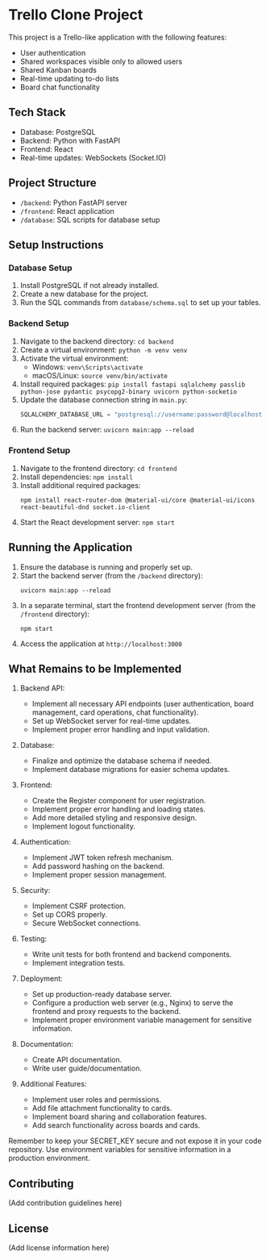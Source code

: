 # Trello Clone Project

This project is a Trello-like application with the following features:
- User authentication
- Shared workspaces visible only to allowed users
- Shared Kanban boards
- Real-time updating to-do lists
- Board chat functionality

## Tech Stack
- Database: PostgreSQL
- Backend: Python with FastAPI
- Frontend: React
- Real-time updates: WebSockets (Socket.IO)

## Project Structure
- `/backend`: Python FastAPI server
- `/frontend`: React application
- `/database`: SQL scripts for database setup

## Setup Instructions

### Database Setup
1. Install PostgreSQL if not already installed.
2. Create a new database for the project.
3. Run the SQL commands from `database/schema.sql` to set up your tables.

### Backend Setup
1. Navigate to the backend directory: `cd backend`
2. Create a virtual environment: `python -m venv venv`
3. Activate the virtual environment:
   - Windows: `venv\Scripts\activate`
   - macOS/Linux: `source venv/bin/activate`
4. Install required packages: `pip install fastapi sqlalchemy passlib python-jose pydantic psycopg2-binary uvicorn python-socketio`
5. Update the database connection string in `main.py`:
   ```python
   SQLALCHEMY_DATABASE_URL = "postgresql://username:password@localhost/dbname"
   ```
6. Run the backend server: `uvicorn main:app --reload`

### Frontend Setup
1. Navigate to the frontend directory: `cd frontend`
2. Install dependencies: `npm install`
3. Install additional required packages:
   ```
   npm install react-router-dom @material-ui/core @material-ui/icons react-beautiful-dnd socket.io-client
   ```
4. Start the React development server: `npm start`

## Running the Application
1. Ensure the database is running and properly set up.
2. Start the backend server (from the `/backend` directory):
   ```
   uvicorn main:app --reload
   ```
3. In a separate terminal, start the frontend development server (from the `/frontend` directory):
   ```
   npm start
   ```
4. Access the application at `http://localhost:3000`

## What Remains to be Implemented

1. Backend API:
   - Implement all necessary API endpoints (user authentication, board management, card operations, chat functionality).
   - Set up WebSocket server for real-time updates.
   - Implement proper error handling and input validation.

2. Database:
   - Finalize and optimize the database schema if needed.
   - Implement database migrations for easier schema updates.

3. Frontend:
   - Create the Register component for user registration.
   - Implement proper error handling and loading states.
   - Add more detailed styling and responsive design.
   - Implement logout functionality.

4. Authentication:
   - Implement JWT token refresh mechanism.
   - Add password hashing on the backend.
   - Implement proper session management.

5. Security:
   - Implement CSRF protection.
   - Set up CORS properly.
   - Secure WebSocket connections.

6. Testing:
   - Write unit tests for both frontend and backend components.
   - Implement integration tests.

7. Deployment:
   - Set up production-ready database server.
   - Configure a production web server (e.g., Nginx) to serve the frontend and proxy requests to the backend.
   - Implement proper environment variable management for sensitive information.

8. Documentation:
   - Create API documentation.
   - Write user guide/documentation.

9. Additional Features:
   - Implement user roles and permissions.
   - Add file attachment functionality to cards.
   - Implement board sharing and collaboration features.
   - Add search functionality across boards and cards.

Remember to keep your SECRET_KEY secure and not expose it in your code repository. Use environment variables for sensitive information in a production environment.

## Contributing
(Add contribution guidelines here)

## License
(Add license information here)
